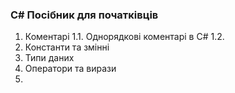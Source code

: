 ### C# Посібник для початківців

1. Коментарі
   1.1. Однорядкові коментарі в C#
   1.2. 
3. Константи та змінні
4. Типи даних
5. Оператори та вирази
6. 
